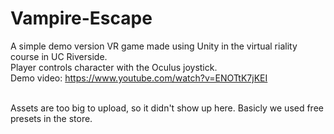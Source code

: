 # Vampire-Escape

A simple demo version VR game made using Unity in the virtual riality course in UC Riverside.
<br/>Player controls character with the Oculus joystick.
<br/>Demo video: https://www.youtube.com/watch?v=ENOTtK7jKEI

<br/>Assets are too big to upload, so it didn't show up here. Basicly we used free presets in the store.
